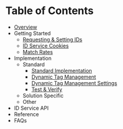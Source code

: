 # Table of Contents

+ [Overview](readme.md)
+ Getting Started
    + [Requesting & Setting IDs](getting-started/getting-started-id-request.md)
    + [ID Service Cookies](getting-started/getting-started-cookies.md)
    + [Match Rates](getting-started/getting-started-match-rates.md)
+ Implementation
    + Standard
        + [Standard Implementation]()
        + [Dynamic Tag Management]()
        + [Dynamic Tag Management Settings]()
        + [Test & Verify]()
    + Solution Specific
    + Other
+ ID Service API
+ Reference
+ FAQs
